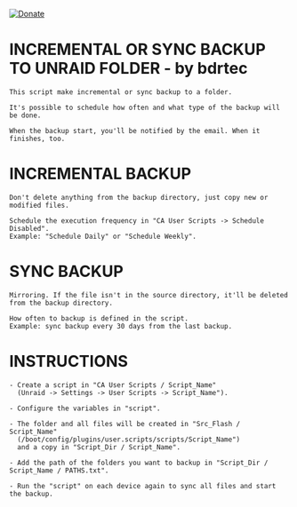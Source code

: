 [![Donate](https://img.shields.io/badge/Donate-PayPal-green.svg)](https://www.paypal.com/donate?business=QVR5JEKFBASVW&no_recurring=0&currency_code=USD)
# INCREMENTAL OR SYNC BACKUP TO UNRAID FOLDER - by bdrtec
	This script make incremental or sync backup to a folder.

	It's possible to schedule how often and what type of the backup will be done.

	When the backup start, you'll be notified by the email. When it finishes, too.

# INCREMENTAL BACKUP
	Don't delete anything from the backup directory, just copy new or modified files.
	
 	Schedule the execution frequency in "CA User Scripts -> Schedule Disabled".
	Example: "Schedule Daily" or "Schedule Weekly".

# SYNC BACKUP
	Mirroring. If the file isn't in the source directory, it'll be deleted from the backup directory.
	
	How often to backup is defined in the script.
	Example: sync backup every 30 days from the last backup.
			
# INSTRUCTIONS
	- Create a script in "CA User Scripts / Script_Name"
	  (Unraid -> Settings -> User Scripts -> Script_Name").

  	- Configure the variables in "script".

	- The folder and all files will be created in "Src_Flash / Script_Name"
	  (/boot/config/plugins/user.scripts/scripts/Script_Name")
	  and a copy in "Script_Dir / Script_Name".

	- Add the path of the folders you want to backup in "Script_Dir / Script_Name / PATHS.txt".

	- Run the "script" on each device again to sync all files and start the backup.
